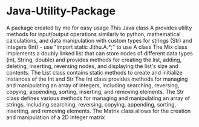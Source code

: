 # Java-Utility-Package
A package created by me for easy usage
This Java class A provides utility methods for input/output operations similarly to python, mathematical calculations, and data manipulation with custom types for strings (Str) and integers (Int) - use "import static Jithu.A.*;" to use A class
The Mix class implements a doubly linked list that can store nodes of different data types (int, String, double) and provides methods for creating the list, adding, deleting, inserting, reversing nodes, and displaying the list's size and contents.
The List class contains static methods to create and initialize instances of the Int and Str
The Int class provides methods for managing and manipulating an array of integers, including searching, reversing, copying, appending, sorting, inserting, and removing elements.
The Str class defines various methods for managing and manipulating an array of strings, including searching, reversing, copying, appending, sorting, inserting, and removing elements.
The Matrix class allows for the creation and manipulation of a 2D integer matrix
